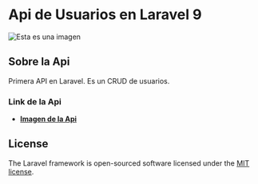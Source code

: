 # Api de Usuarios en Laravel 9

![Esta es una imagen]()

## Sobre la Api

Primera API en Laravel. Es un CRUD de usuarios.

### Link de la Api

- **[Imagen de la Api](/public/api.PNG)**


## License

The Laravel framework is open-sourced software licensed under the [MIT license](https://opensource.org/licenses/MIT).

